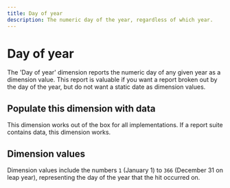 ```yaml
---
title: Day of year
description: The numeric day of the year, regardless of which year.
---
```


# Day of year

The 'Day of year' dimension reports the numeric day of any given year as a dimension value. This report is valuable if you want a report broken out by the day of the year, but do not want a static date as dimension values.

## Populate this dimension with data

This dimension works out of the box for all implementations. If a report suite contains data, this dimension works.

## Dimension values

Dimension values include the numbers `1` (January 1) to `366` (December 31 on leap year), representing the day of the year that the hit occurred on.
